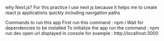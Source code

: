 why Next.js?
    For this practice I use next js because it helps me to 
    create react js applications quickly including navigation paths

Commands to run this app 
    First run this command : npm i
    Wait for dependencies to be installed
    To initialize the app run the command : npm run dev
    open url displayed in console for example : http://localhost:3000

    
